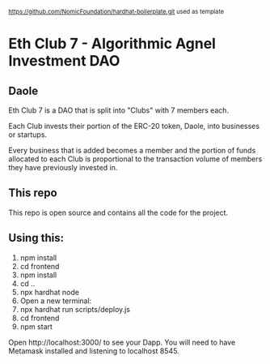 <sup>https://github.com/NomicFoundation/hardhat-boilerplate.git used as template</sup>

# Eth Club 7 - Algorithmic Agnel Investment DAO
## Daole

Eth Club 7 is a DAO that is split into "Clubs" with 7 members each. 

Each Club invests their portion of the ERC-20 token, Daole, into businesses or startups.

Every business that is added becomes a member and the portion of funds allocated to each Club is proportional to the transaction volume of members they have previously invested in.


## This repo

This repo is open source and contains all the code for the project.

## Using this:

1. npm install
2. cd frontend
3. npm install
4. cd ..
5. npx hardhat node
6. Open a new terminal:
7. npx hardhat run scripts/deploy.js
8. cd frontend
9. npm start

Open http://localhost:3000/ to see your Dapp. You will need to have Metamask installed and listening to localhost 8545.

